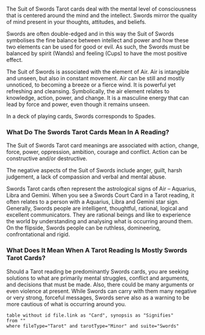 The Suit of Swords Tarot cards deal with the mental level of consciousness that is centered around the mind and the intellect. Swords mirror the quality of mind present in your thoughts, attitudes, and beliefs.

Swords are often double-edged and in this way the Suit of Swords symbolises the fine balance between intellect and power and how these two elements can be used for good or evil. As such, the Swords must be balanced by spirit (Wands) and feeling (Cups) to have the most positive effect.

The Suit of Swords is associated with the element of Air. Air is intangible and unseen, but also in constant movement. Air can be still and mostly unnoticed, to becoming a breeze or a fierce wind. It is powerful yet refreshing and cleansing. Symbolically, the air element relates to knowledge, action, power, and change. It is a masculine energy that can lead by force and power, even though it remains unseen.

In a deck of playing cards, Swords corresponds to Spades.

### What Do The Swords Tarot Cards Mean In A Reading?

The Suit of Swords Tarot card meanings are associated with action, change, force, power, oppression, ambition, courage and conflict. Action can be constructive and/or destructive.

The negative aspects of the Suit of Swords include anger, guilt, harsh judgement, a lack of compassion and verbal and mental abuse.

Swords Tarot cards often represent the astrological signs of Air – Aquarius, Libra and Gemini. When you see a Swords Court Card in a Tarot reading, it often relates to a person with a Aquarius, Libra and Gemini star sign. Generally, Swords people are intelligent, thoughtful, rational, logical and excellent communicators. They are rational beings and like to experience the world by understanding and analysing what is occurring around them. On the flipside, Swords people can be ruthless, domineering, confrontational and rigid.

### What Does It Mean When A Tarot Reading Is Mostly Swords Tarot Cards?

Should a Tarot reading be predominantly Swords cards, you are seeking solutions to what are primarily mental struggles, conflict and arguments, and decisions that must be made. Also, there could be many arguments or even violence at present. While Swords can carry with them many negative or very strong, forceful messages, Swords serve also as a warning to be more cautious of what is occurring around you.

```dataview
table without id file.link as "Card", synopsis as "Signifies"
from ""
where fileType="Tarot" and tarotType="Minor" and suite="Swords"
```
